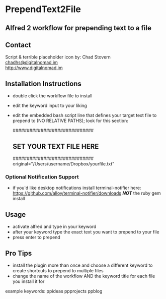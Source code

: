 # PrependText2File

## Alfred 2 workflow for prepending text to a file

## Contact
Script & terrible placeholder icon by:
Chad Stovern  
<chadhs@digitalnomad.im>  
<http://www.digitalnomad.im>

## Installation Instructions

- double click the workflow file to install
- edit the keyword input to your liking
- edit the embedded bash script line that defines your target text file to prepend to (NO RELATIVE PATHS); look for this section:

	#############################
	## SET YOUR TEXT FILE HERE ##
	#############################
	original="/Users/username/Dropbox/yourfile.txt"

### Optional Notification Support

- if you'd like desktop notifications install terminal-notifier here: https://github.com/alloy/terminal-notifier/downloads ***NOT*** the ruby gem install

## Usage

- activate alfred and type in your keyword
- after your keyword type the exact text you want to prepend to your file
- press enter to prepend

## Pro Tips

- install the plugin more than once and choose a different keyword to create shortcuts to prepend to multiple files
- change the name of the workflow AND the keyword title for each file you install it for

example keywords:  ppideas ppprojects ppblog
